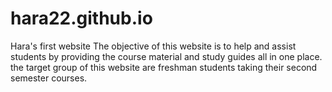 # hara22.github.io
 Hara's first website
The objective of this website is to help and assist students by providing the course material and study guides all in one place. the target group of this website are freshman students taking their second semester courses.
